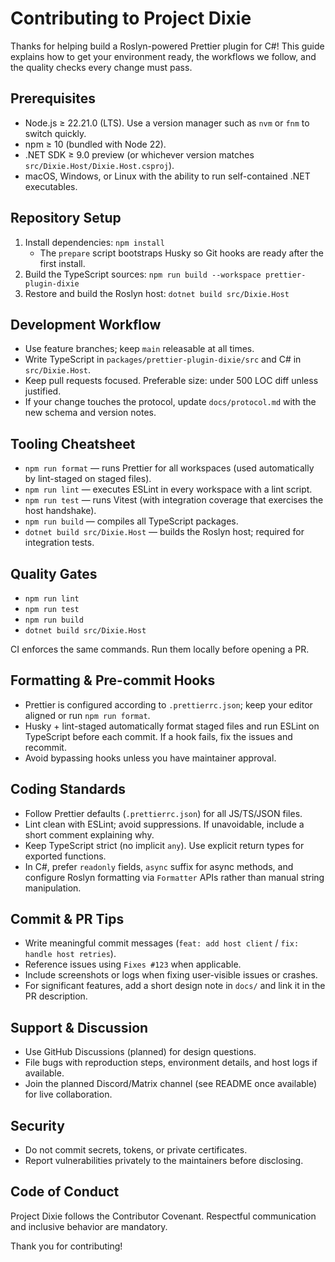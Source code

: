 # Contributing to Project Dixie

Thanks for helping build a Roslyn-powered Prettier plugin for C#! This guide explains how to get your environment ready, the workflows we follow, and the quality checks every change must pass.

## Prerequisites

- Node.js ≥ 22.21.0 (LTS). Use a version manager such as `nvm` or `fnm` to switch quickly.
- npm ≥ 10 (bundled with Node 22).
- .NET SDK ≥ 9.0 preview (or whichever version matches `src/Dixie.Host/Dixie.Host.csproj`).
- macOS, Windows, or Linux with the ability to run self-contained .NET executables.

## Repository Setup

1. Install dependencies: `npm install`
   - The `prepare` script bootstraps Husky so Git hooks are ready after the first install.
2. Build the TypeScript sources: `npm run build --workspace prettier-plugin-dixie`
3. Restore and build the Roslyn host: `dotnet build src/Dixie.Host`

## Development Workflow

- Use feature branches; keep `main` releasable at all times.
- Write TypeScript in `packages/prettier-plugin-dixie/src` and C# in `src/Dixie.Host`.
- Keep pull requests focused. Preferable size: under 500 LOC diff unless justified.
- If your change touches the protocol, update `docs/protocol.md` with the new schema and version notes.

## Tooling Cheatsheet

- `npm run format` — runs Prettier for all workspaces (used automatically by lint-staged on staged files).
- `npm run lint` — executes ESLint in every workspace with a lint script.
- `npm run test` — runs Vitest (with integration coverage that exercises the host handshake).
- `npm run build` — compiles all TypeScript packages.
- `dotnet build src/Dixie.Host` — builds the Roslyn host; required for integration tests.

## Quality Gates

- `npm run lint`
- `npm run test`
- `npm run build`
- `dotnet build src/Dixie.Host`

CI enforces the same commands. Run them locally before opening a PR.

## Formatting & Pre-commit Hooks

- Prettier is configured according to `.prettierrc.json`; keep your editor aligned or run `npm run format`.
- Husky + lint-staged automatically format staged files and run ESLint on TypeScript before each commit. If a hook fails, fix the issues and recommit.
- Avoid bypassing hooks unless you have maintainer approval.

## Coding Standards

- Follow Prettier defaults (`.prettierrc.json`) for all JS/TS/JSON files.
- Lint clean with ESLint; avoid suppressions. If unavoidable, include a short comment explaining why.
- Keep TypeScript strict (no implicit `any`). Use explicit return types for exported functions.
- In C#, prefer `readonly` fields, `async` suffix for async methods, and configure Roslyn formatting via `Formatter` APIs rather than manual string manipulation.

## Commit & PR Tips

- Write meaningful commit messages (`feat: add host client` / `fix: handle host retries`).
- Reference issues using `Fixes #123` when applicable.
- Include screenshots or logs when fixing user-visible issues or crashes.
- For significant features, add a short design note in `docs/` and link it in the PR description.

## Support & Discussion

- Use GitHub Discussions (planned) for design questions.
- File bugs with reproduction steps, environment details, and host logs if available.
- Join the planned Discord/Matrix channel (see README once available) for live collaboration.

## Security

- Do not commit secrets, tokens, or private certificates.
- Report vulnerabilities privately to the maintainers before disclosing.

## Code of Conduct

Project Dixie follows the Contributor Covenant. Respectful communication and inclusive behavior are mandatory.

Thank you for contributing!

